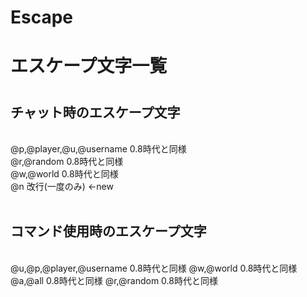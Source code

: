 # Escape
<h1>エスケープ文字一覧<h1>

<h2>チャット時のエスケープ文字</h2><br>
	@p,@player,@u,@username 0.8時代と同様<br>
	@r,@random 0.8時代と同様<br>
	@w,@world 0.8時代と同様<br>
	@n 改行(一度のみ) ←new<br>
<br>
<h2>コマンド使用時のエスケープ文字</h2><br>
	@u,@p,@player,@username 0.8時代と同様
	@w,@world 0.8時代と同様
	@a,@all 0.8時代と同様
	@r,@random 0.8時代と同様
